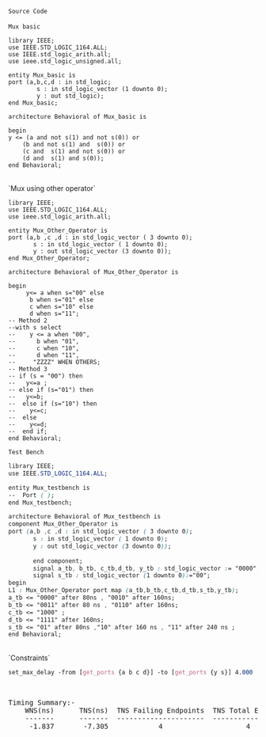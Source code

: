 `Source Code`
<br><br>
`Mux basic`
```JS
library IEEE;
use IEEE.STD_LOGIC_1164.ALL;
use IEEE.std_logic_arith.all;
use ieee.std_logic_unsigned.all;

entity Mux_basic is
port (a,b,c,d : in std_logic;
        s : in std_logic_vector (1 downto 0);
        y : out std_logic);
end Mux_basic;

architecture Behavioral of Mux_basic is

begin
y <= (a and not s(1) and not s(0)) or
    (b and not s(1) and  s(0)) or
    (c and  s(1) and not s(0)) or
    (d and  s(1) and s(0));
end Behavioral;
```
<br>
`Mux using other operator`

```JS
library IEEE;
use IEEE.STD_LOGIC_1164.ALL;
use ieee.std_logic_arith.all;

entity Mux_Other_Operator is
port (a,b ,c ,d : in std_logic_vector ( 3 downto 0);
       s : in std_logic_vector ( 1 downto 0);
       y : out std_logic_vector (3 downto 0));
end Mux_Other_Operator;

architecture Behavioral of Mux_Other_Operator is

begin
     y<= a when s="00" else
      b when s="01" else
      c when s="10" else
      d when s="11";
-- Method 2
--with s select
--    y <= a when "00",
--      b when "01",
--      c when "10",
--      d when "11",
--     "ZZZZ" WHEN OTHERS;
-- Method 3
-- if (s = "00") then
--   y<=a ;
-- else if (s="01") then
--   y<=b;
--  else if (s="10") then
--    y<=c;
--  else 
--    y<=d;
--  end if;
end Behavioral;
```
`Test Bench`

```CSS
library IEEE;
use IEEE.STD_LOGIC_1164.ALL;

entity Mux_testbench is
--  Port ( );
end Mux_testbench;

architecture Behavioral of Mux_testbench is
component Mux_Other_Operator is 
port (a,b ,c ,d : in std_logic_vector ( 3 downto 0);
       s : in std_logic_vector ( 1 downto 0);
       y : out std_logic_vector (3 downto 0));
       
       end component;
       signal a_tb, b_tb, c_tb,d_tb, y_tb : std_logic_vector := "0000";
       signal s_tb : std_logic_vector (1 downto 0):="00";
begin
L1 : Mux_Other_Operator port map (a_tb,b_tb,c_tb,d_tb,s_tb,y_tb);
a_tb <= "0000" after 80ns , "0010" after 160ns;
b_tb <= "0011" after 80 ns , "0110" after 160ns;
c_tb <= "1000" ;
d_tb <= "1111" after 160ns;
s_tb <= "01" after 80ns ,"10" after 160 ns , "11" after 240 ns ;
end Behavioral;
```
<br>
`Constraints`

```CSS
set_max_delay -from [get_ports {a b c d}] -to [get_ports {y s}] 4.000
```
<br>
<pre>
Timing Summary:-
    WNS(ns)      TNS(ns)  TNS Failing Endpoints  TNS Total Endpoints     
    -------      -------  ---------------------  ------------------- 
     -1.837       -7.305            4                    4 
     
</pre>
